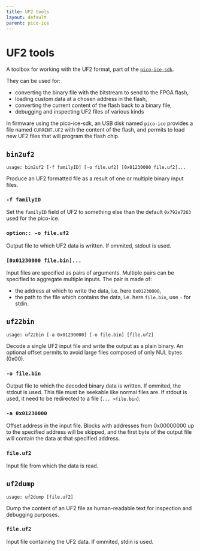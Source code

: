 ```yaml
---
title: UF2 tools
layout: default
parent: pico-ice
---
```


UF2 tools
=========

A toolbox for working with the UF2 format,
part of the [`pico-ice-sdk`](pico_ice_sdk.html).

They can be used for:

- converting the binary file with the bitstream to send to the FPGA flash,
- loading custom data at a chosen address in the flash,
- converting the current content of the flash back to a binary file,
- debugging and inspecting UF2 files of various kinds

In firmware using the pico-ice-sdk,
an USB disk named ``pico-ice`` provides a file named ``CURRENT.UF2`` with the content of the flash,
and permits to load new UF2 files that will program the flash chip.


`bin2uf2`
---------

```
usage: bin2uf2 [-f familyID] [-o file.uf2] [0x01230000 file.uf2]...
```

Produce an UF2 formatted file as a result of one or multiple binary input files.

### `-f familyID`

Set the ``familyID`` field of UF2 to something else than the default ``0x792e7263`` used for the pico-ice.

### `option:: -o file.uf2`

Output file to which UF2 data is written.
If ommited, stdout is used.

### `[0x01230000 file.bin]...`

Input files are specified as pairs of arguments.
Multiple pairs can be specified to aggregate multiple inputs.
The pair is made of:

* the address at which to write the data, i.e. here ``0x01230000``,
* the path to the file which contains the data, i.e. here ``file.bin``, use ``-`` for stdin.


`uf22bin`
---------

```
usage: uf22bin [-a 0x01230000] [-o file.bin] [file.uf2]
```

Decode a single UF2 input file and write the output as a plain binary.
An optional offset permits to avoid large files composed of only NUL bytes (0x00).

### `-o file.bin`

Output file to which the decoded binary data is written.
If ommited, the stdout is used.
This file must be seekable like normal files are.
If stdout is used, it need to be redirected to a file (``... >file.bin``).

### `-a 0x01230000`

Offset address in the input file.
Blocks with addresses from 0x00000000 up to the specified address will be skipped,
and the first byte of the output file will contain the data at that specified address.

### `file.uf2`

Input file from which the data is read.


`uf2dump`
---------

```
usage: uf2dump [file.uf2]
```

Dump the content of an UF2 file as human-readable text for inspection and debugging purposes.

### `file.uf2`

Input file containing the UF2 data.
If ommited, stdin is used.

